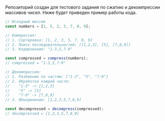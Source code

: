 Репозиторий создан для тестового задания по сжатию и декомпрессии массивов чисел. Ниже будет приведен пример работы кода.

```js
// Исходный массив
const numbers = [1, 5, 2, 3, 7, 8, 9];

// Компрессия:
// 1. Сортировка: [1, 2, 3, 5, 7, 8, 9]
// 2. Поиск последовательностей: [[1,2,3], [5], [7,8,9]]
// 3. Кодирование: "1-3,5,7-9"

const compressed = compress(numbers);
// compressed = "1-3,5,7-9"

// Декомпрессия:
// 1. Разбиение по частям: ["1-3", "5", "7-9"]
// 2. Обработка каждой части:
//    "1-3" -> [1,2,3]
//    "5" -> [5]
//    "7-9" -> [7,8,9]
// 3. Объединение: [1,2,3,5,7,8,9]

const decompressed = decompress(compressed);
// decompressed = [1,2,3,5,7,8,9]
```